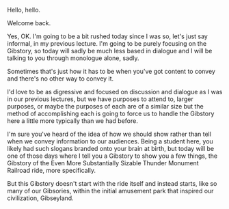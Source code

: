 Hello, hello.

Welcome back.

Yes, OK. I'm going to be a bit rushed today since I was so, let's just say informal, in my previous lecture. I'm going to be purely focusing on the Gibstory, so today will sadly be much less based in dialogue and I will be talking to you through monologue alone, sadly.

Sometimes that's just how it has to be when you've got content to convey and there's no other way to convey it.

I'd love to be as digressive and focused on discussion and dialogue as I was in our previous lectures, but we have purposes to attend to, larger purposes, or maybe the purposes of each are of a similar size but the method of accomplishing each is going to force us to handle the Gibstory here a little more typically than we had before.

I'm sure you've heard of the idea of how we should show rather than tell when we convey information to our audiences. Being a student here, you likely had such slogans branded onto your brain at birth, but today will be one of those days where I tell you a Gibstory to show you a few things, the Gibstory of the Even More Substantially Sizable Thunder Monument Railroad ride, more specifically.

But this Gibstory doesn't start with the ride itself and instead starts, like so many of our Gibsories, within the initial amusement park that inspired our civilization, Gibseyland.